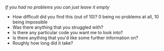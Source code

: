 _If you had no problems you can just leave it empty_

- How difficult did you find this (out of 10)? 0 being no problems at all, 10 being impossible
- Was there anything that you struggled with?
- Is there any particular code you want me to look into?
- Is there anything that you'd like some further information on?
- Roughly how long did it take?
